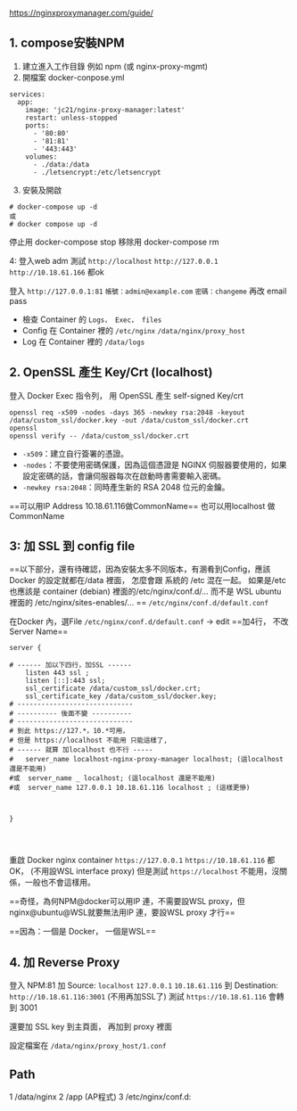 
https://nginxproxymanager.com/guide/

## 1. compose安裝NPM
1. 建立進入工作目錄 例如 npm (或 nginx-proxy-mgmt) 
2. 開檔案 docker-conpose.yml
```
services:
  app:
    image: 'jc21/nginx-proxy-manager:latest'
    restart: unless-stopped
    ports:
      - '80:80'
      - '81:81'
      - '443:443'
    volumes:
      - ./data:/data
      - ./letsencrypt:/etc/letsencrypt
```

3. 安裝及開啟
```
# docker-compose up -d 
或
# docker compose up -d 
```
停止用 docker-compose stop 
移除用 docker-compose rm 

4: 登入web adm
測試 `http://localhost` `http://127.0.0.1` `http://10.18.61.166` 都ok

登入 `http://127.0.0.1:81`
`帳號：admin@example.com` 
`密碼：changeme`
再改 email pass

- 檢查 Container 的 `Logs， Exec， files` 
 - Config 在 Container 裡的 `/etc/nginx` `/data/nginx/proxy_host` 
  - Log 在 Container 裡的 `/data/logs`

## 2. OpenSSL 產生 Key/Crt (localhost)
登入 Docker Exec 指令列， 用 OpenSSL 產生 self-signed Key/crt
 
```
openssl req -x509 -nodes -days 365 -newkey rsa:2048 -keyout /data/custom_ssl/docker.key -out /data/custom_ssl/docker.crt
openssl 
openssl verify -- /data/custom_ssl/docker.crt 
```

-   `-x509`：建立自行簽署的憑證。
-   `-nodes`：不要使用密碼保護，因為這個憑證是 NGINX 伺服器要使用的，如果設定密碼的話，會讓伺服器每次在啟動時書需要輸入密碼。
-   `-newkey rsa:2048`：同時產生新的 RSA 2048 位元的金鑰。

==可以用IP Address 10.18.61.116做CommonName==
也可以用localhost 做CommonName


## 3: 加 SSL 到 config file 
==以下部分，還有待確認，因為安裝太多不同版本，有溷肴到Config，應該Docker 的設定就都在/data 裡面， 怎麼會跟 系統的 /etc 混在一起。  如果是/etc 也應該是 container (debian) 裡面的/etc/nginx/conf.d/... 而不是 WSL ubuntu 裡面的 /etc/nginx/sites-enables/... ==
`/etc/nginx/conf.d/default.conf`

在Docker 內，選File `/etc/nginx/conf.d/default.conf`  -> edit  ==加4行， 不改 Server Name==

```
server {

# ------ 加以下四行，加SSL ------    
    listen 443 ssl ;
    listen [::]:443 ssl;
    ssl_certificate /data/custom_ssl/docker.crt;
    ssl_certificate_key /data/custom_ssl/docker.key;
# -----------------------------    
# ---------- 後面不變 ----------
# -----------------------------    
# 到此 https://127.*，10.*可用，
# 但是 https://localhost 不能用 只能這樣了, 
# ------ 就算 加localhost 也不行 -----
#	server_name localhost-nginx-proxy-manager localhost; (這localhost 還是不能用)    
#或	server_name _ localhost; (這localhost 還是不能用)    
#或	server_name 127.0.0.1 10.18.61.116 localhost ; (這樣更慘) 



}




```
重啟 Docker nginx container
`https://127.0.0.1` `https://10.18.61.116`
都 OK，  (不用設WSL interface proxy) 
但是測試 `https://localhost`  不能用，沒關係，一般也不會這樣用。 

==奇怪，為何NPM@docker可以用IP 連，不需要設WSL proxy，但 nginx@ubuntu@WSL就要無法用IP 連，要設WSL proxy 才行==  

==因為：一個是 Docker， 一個是WSL== 

## 4. 加 Reverse Proxy
登入 NPM:81 加 Source: `localhost` `127.0.0.1` `10.18.61.116` 到 Destination:  `http://10.18.61.116:3001`
(不用再加SSL了)
測試 `https://10.18.61.116` 會轉到 3001

還要加 SSL key 到主頁面， 再加到 proxy 裡面

設定檔案在
`/data/nginx/proxy_host/1.conf `

## Path
1 /data/nginx
2 /app  (AP程式)
3 /etc/nginx/conf.d:

